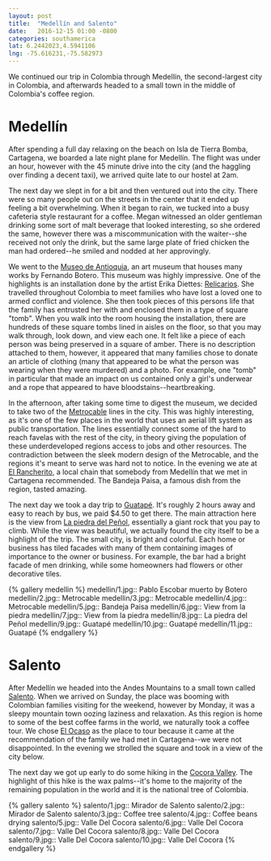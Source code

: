 ```yaml
---
layout: post
title:  "Medellín and Salento"
date:   2016-12-15 01:00 -0800
categories: southamerica
lat: 6.2442023,4.5941106
lng: -75.616231,-75.582973
---
```


We continued our trip in Colombia through Medellín, the second-largest city in Colombia, and afterwards headed to a small town in the middle of Colombia's coffee region.

<!--more-->

# Medellín

After spending a full day relaxing on the beach on Isla de Tierra Bomba, Cartagena, we boarded a late night plane for Medellín. The flight was under an hour, however with the 45 minute drive into
the city (and the haggling over finding a decent taxi), we arrived quite late to our hostel at 2am.

The next day we slept in for a bit and then ventured out into the city. There were so many people out on the streets in the center that it ended up feeling a bit overwhelming. When it began to rain,
we tucked into a busy cafeteria style restaurant for a coffee. Megan witnessed an older gentleman drinking some sort of malt beverage that looked interesting, so she ordered the same, however there
was a miscommunication with the waiter--she received not only the drink, but the same large plate of fried chicken the man had ordered--he smiled and nodded at her approvingly.

We went to the [Museo de Antioquia](https://www.museodeantioquia.co/), an art museum that houses many works by Fernando Botero. This museum was highly impressive. One of the highlights is an
installation done by the artist Erika Diettes: [Relicarios](http://www.erikadiettes.com/-relicarios/). She travelled throughout Colombia to meet families who have lost a loved one to armed conflict
and violence. She then took pieces of this persons life that the family has entrusted her with and enclosed them in a type of square "tomb". When you walk into the room housing the installation,
there are hundreds of these square tombs lined in aisles on the floor, so that you may walk through, look down, and view each one. It felt like a piece of each person was being preserved in a square
of amber. There is no description attached to them, however, it appeared that many families chose to donate an article of clothing (many that appeared to be what the person was wearing when they
were murdered) and a photo. For example, one "tomb" in particular that made an impact on us contained only a girl's underwear and a rope that appeared to have bloodstains--heartbreaking.

In the afternoon, after taking some time to digest the museum, we decided to take two of the [Metrocable](https://en.wikipedia.org/wiki/Metrocable_(Medell%C3%ADn)) lines in the city. This was highly
interesting, as it's one of the few places in the world that uses an aerial lift system as public transportation. The lines essentially connect some of the hard to reach favelas with the rest of the
city, in theory giving the population of these underdeveloped regions access to jobs and other resources. The contradiction between the sleek modern design of the Metrocable, and the regions it's
meant to serve was hard not to notice. In the evening we ate at [El Rancherito](http://www.elrancherito.com.co/), a local chain that somebody from Medellín that we met in Cartagena recommended.
The Bandeja Paisa, a famous dish from the region, tasted amazing.

The next day we took a day trip to [Guatapé](https://en.wikipedia.org/wiki/Guatap%C3%A9). It's roughly 2 hours away and easy to reach by bus, we paid $4.50 to get there. The main attraction here is
the view from [La piedra del Peñol](https://en.wikipedia.org/wiki/El_Pe%C3%B1%C3%B3n_de_Guatap%C3%A9), essentially a giant rock that you pay to climb. While the view was beautiful, we actually found
the city itself to be a highlight of the trip. The small city, is bright and colorful. Each home or business has tiled facades with many of them containing images of importance to the owner or
business. For example, the bar had a bright facade of men drinking, while some homeowners had flowers or other decorative tiles.

{% gallery medellin %}
medellin/1.jpg:: Pablo Escobar muerto by Botero
medellin/2.jpg:: Metrocable
medellin/3.jpg:: Metrocable
medellin/4.jpg:: Metrocable
medellin/5.jpg:: Bandeja Paisa
medellin/6.jpg:: View from la piedra
medellin/7.jpg:: View from la piedra
medellin/8.jpg:: La piedra del Peñol
medellin/9.jpg:: Guatapé
medellin/10.jpg:: Guatapé
medellin/11.jpg:: Guatapé
{% endgallery %}

# Salento

After Medellín we headed into the Andes Mountains to a small town called [Salento](https://www.lonelyplanet.com/colombia/salento). When we arrived on Sunday, the place was booming with Colombian
families visiting for the weekend, however by Monday, it was a sleepy mountain town oozing laziness and relaxation. As this region is home to some of the best coffee farms in the world, we naturally
took a coffee tour. We chose [El Ocaso](http://fincaelocasosalento.com/) as the place to tour because it came at the recommendation of the family we had met in Cartagena--we were not disappointed.
In the evening we strolled the square and took in a view of the city below.

The next day we got up early to do some hiking in the [Cocora Valley](https://en.wikipedia.org/wiki/Cocora_valley). The highlight of this hike is the wax palms--it's home to the majority of the
remaining population in the world and it is the national tree of Colombia.

{% gallery salento %}
salento/1.jpg:: Mirador de Salento
salento/2.jpg:: Mirador de Salento
salento/3.jpg:: Coffee tree
salento/4.jpg:: Coffee beans drying
salento/5.jpg:: Valle Del Cocora
salento/6.jpg:: Valle Del Cocora
salento/7.jpg:: Valle Del Cocora
salento/8.jpg:: Valle Del Cocora
salento/9.jpg:: Valle Del Cocora
salento/10.jpg:: Valle Del Cocora
{% endgallery %}
